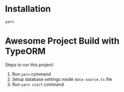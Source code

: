 # Installation

`yarn`

# Awesome Project Build with TypeORM

Steps to run this project:

1. Run `yarn` command
2. Setup database settings inside `data-source.ts` file
3. Run `yarn start` command
